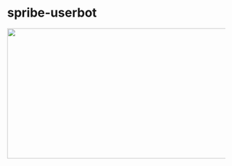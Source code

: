 # spribe-userbot
<div align="center">
  <img src="https://img.icons8.com/ios-filled/256/source-code.png" width="600" height="300"/>
</div>

